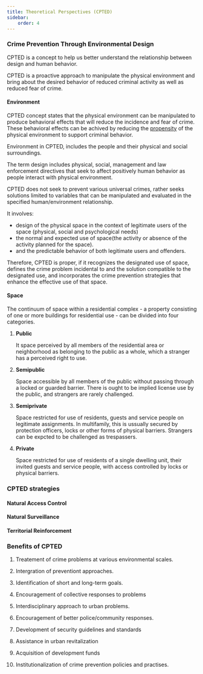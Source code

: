 ```yaml
---
title: Theoretical Perspectives (CPTED)
sidebar: 
    order: 4
---
```


### Crime Prevention Through Environmental Design

CPTED is a concept to help us better understand the relationship between design
and human behavior.

CPTED is a proactive approach to manipulate the physical environment and bring
about the desired behavior of reduced criminal activity as well as reduced fear
of crime.

#### Environment

CPTED concept states that the physical environment can be manipulated to produce
behavioral effects that will reduce the incidence and fear of crime. 
These behavioral effects can be achived by reducing the 
[propensity](https://www.google.com/search?q=propensity) of the physical 
environment to support criminal behavior.

Environment in CPTED, includes the people and their physical and social surroundings.

The term design includes physical, social, management and law enforcement directives
that seek to affect positively human behavior as people interact with physical 
environment.

CPTED does not seek to prevent various universal crimes, rather seeks solutions
limited to variables that can be manipulated and evaluated in the specified 
human/environment relationship.

It involves:
- design of the physical space in the context of legitimate users of the space
(physical, social and psychological needs)
- the normal and expected use of space(the activity or absence of the activity
planned for the space).
- and the predictable behavior of both legitimate users and offenders.

Therefore, CPTED is proper, if it recognizes the designated use of space, defines
the crime problem incidental to and the solution compatible to the designated
use, and incorporates the crime prevention strategies that enhance the effective
use of that space.

#### Space

The continuum of space within a residential complex - a property consisting of 
one or more buildings for residential use - can be divided into four categories.

1. **Public**

    It space perceived by all members of the residential area or 
    neighborhood as belonging to the public as a whole, which a stranger has a 
    perceived right to use.

2. **Semipublic** 

    Space accessible by all members of the public without passing through a
    locked or guarded barrier. There is ought to be implied license use by the
    public, and strangers are rarely challenged.

3. **Semiprivate**

    Space restricted for use of residents, guests and service 
    people on legitimate assignments. In multifamily, this is ussually secured by
    protection officers, locks or other forms of physical barriers. Strangers can
    be expcted to be challenged as trespassers.

4. **Private**

    Space restricted for use of residents of a single dwelling unit,
    their invited guests and service people, with access controlled by locks or
    physical barriers.

### CPTED strategies

#### Natural Access Control



#### Natural Surveillance
#### Territorial Reinforcement

### Benefits of CPTED

1. Treatement of crime problems at various environmental scales.

2. Intergration of preventiont approaches.

3. Identification of short and long-term goals.

4. Encouragement of collective responses to problems

5. Interdisciplinary approach to urban problems.

6. Encouragement of better police/community responses.

7. Development of security guidelines and standards

8. Assistance in urban revitalization

9. Acquisition of development funds

10. Institutionalization of crime prevention policies and practises.
